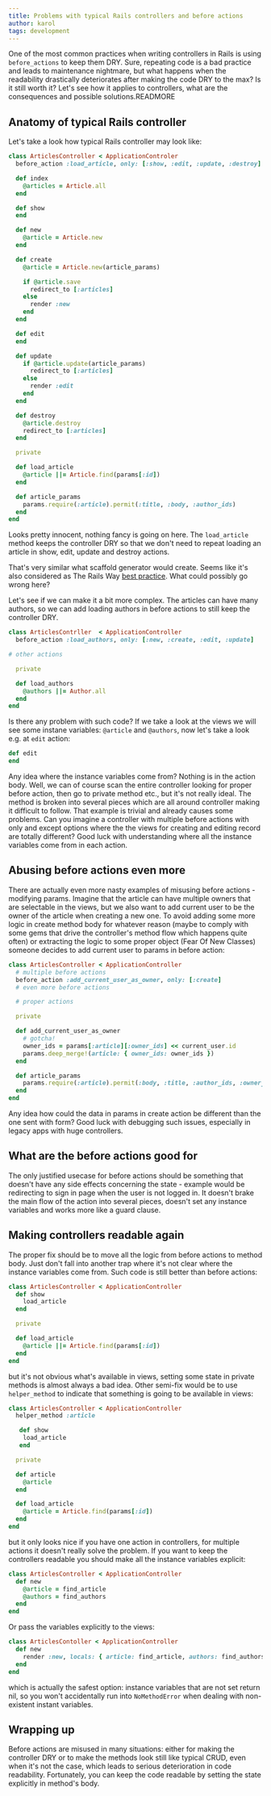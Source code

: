 ```yaml
---
title: Problems with typical Rails controllers and before actions
author: karol
tags: development
---
```


One of the most common practices when writing controllers in Rails is using `before_actions` to keep them DRY. Sure, repeating code is a bad practice and leads to maintenance nightmare, but what happens when the readability drastically deteriorates after making the code DRY to the max? Is it still worth it? Let's see how it applies to controllers, what are the consequences and possible solutions.READMORE

## Anatomy of typical Rails controller

Let's take a look how typical Rails controller may look like:

``` ruby
class ArticlesController < ApplicationControler
  before_action :load_article, only: [:show, :edit, :update, :destroy]

  def index
    @articles = Article.all
  end

  def show
  end

  def new
    @article = Article.new
  end

  def create
    @article = Article.new(article_params)

    if @article.save
      redirect_to [:articles]
    else
      render :new
    end
  end

  def edit
  end

  def update
    if @article.update(article_params)
      redirect_to [:articles]
    else
      render :edit
    end
  end

  def destroy
    @article.destroy
    redirect_to [:articles]
  end

  private

  def load_article
    @article ||= Article.find(params[:id])
  end

  def article_params
    params.require(:article).permit(:title, :body, :author_ids)
  end
end
```

Looks pretty innocent, nothing fancy is going on here. The `load_article` method keeps the controller DRY so that we don't need to repeat loading an article in show, edit, update and destroy actions.

That's very similar what scaffold generator would create. Seems like it's also considered as The Rails Way [best practice](http://rails-bestpractices.com/posts/2010/07/24/use-before_filter/). What could possibly go wrong here?

Let's see if we can make it a bit more complex. The articles can have many authors, so we can add loading authors in before actions to still keep the controller DRY.

``` ruby
class ArticlesContrller  < ApplicationController
  before_action :load_authors, only: [:new, :create, :edit, :update]

# other actions

  private

  def load_authors
    @authors ||= Author.all
  end
end
```

Is there any problem with such code? If we take a look at the views we will see some instane variables: `@article` and `@authors`, now let's take a look e.g. at `edit`
action:

``` ruby
def edit
end
```

Any idea where the instance variables come from? Nothing is in the action body. Well, we can of course scan the entire controller looking for proper before action, then go to private method etc., but it's not really ideal. The method is broken into several pieces which are all around controller making it difficult to follow. That example is trivial and already causes some problems. Can you imagine a controller with multiple before actions with only and except options where the the views for creating and editing record are totally different? Good luck with understanding where all the instance variables come from in each action.

## Abusing before actions even more

There are actually even more nasty examples of misusing before actions - modifying params. Imagine that the article can have multiple owners that are selectable in the views, but we also want to add current user to be the owner of the article when creating a new one. To avoid adding some more logic in create method body for whatever reason (maybe to comply with some gems that drive the controller's method flow which happens quite often) or extracting the logic to some proper object (Fear Of New Classes) someone decides to add current user to params in before action:

``` ruby
class ArticlesController < ApplicationController
  # multiple before actions
  before_action :add_current_user_as_owner, only: [:create]
  # even more before actions

  # proper actions

  private

  def add_current_user_as_owner
    # gotcha!
    owner_ids = params[:article][:owner_ids] << current_user.id
    params.deep_merge!(article: { owner_ids: owner_ids })
  end

  def article_params
    params.require(:article).permit(:body, :title, :author_ids, :owner_ids)
  end
end
```

Any idea how could the data in params in create action be different than the one sent with form? Good luck with debugging such issues, especially in legacy apps with huge controllers.

## What are the before actions good for

The only justified usecase for before actions should be something that doesn't have any side effects concerning the state - example would be redirecting to sign in page when the user is not logged in. It doesn't brake the main flow of the action into several pieces, doesn't set any instance variables and works more like a guard clause.

## Making controllers readable again

The proper fix should be to move all the logic from before actions to method body. Just don't fall into another trap where it's not clear where the instance variables come from. Such code is still better than before actions:

``` ruby
class ArticlesController < ApplicationController
  def show
    load_article
  end

  private

  def load_article
    @article ||= Article.find(params[:id])
  end
end
```

but it's not obvious what's available in views, setting some state in private methods is almost always a bad idea. Other semi-fix would be to use `helper_method` to indicate that something is going to be available in views:

``` ruby
class ArticlesController < ApplicationController
  helper_method :article

   def show
    load_article
   end

  private

  def article
    @article
  end

  def load_article
    @article = Article.find(params[:id])
  end
end
```

but it only looks nice if you have one action in controllers, for multiple actions it doesn't really solve the problem. If you want to keep the controllers readable you should make all the instance variables explicit:

``` ruby
class ArticlesController < ApplicationController
  def new
    @article = find_article
    @authors = find_authors
  end
end
```

Or pass the variables explicitly to the views:

``` ruby
class ArticlesContoller < ApplicationController
  def new
    render :new, locals: { article: find_article, authors: find_authors }
  end
end
```

which is actually the safest option: instance variables that are not set return nil, so you won't accidentally run into `NoMethodError` when dealing with non-existent instant variables.

## Wrapping up

Before actions are misused in many situations: either for making the controller DRY or to make the methods look still like typical CRUD, even when it's not the case, which leads to serious deterioration in code readability. Fortunately, you can keep the code readable by setting the state explicitly in method's body.
